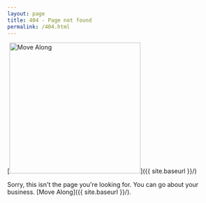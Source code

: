```yaml
---
layout: page
title: 404 - Page not found
permalink: /404.html
---
```


[<img src="{{ site.baseurl }}/images/404obiwan.jpg" alt="Move Along" style="width: 300px;"/>]({{ site.baseurl }}/)

Sorry, this isn't the page you're looking for. You can go about your business. [Move Along]({{ site.baseurl }}/).

